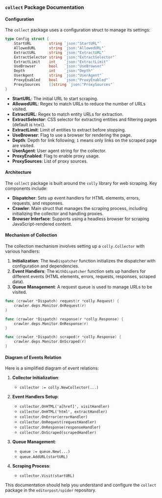 ### `collect` Package Documentation

#### Configuration

The `collect` package uses a configuration struct to manage its settings:

```go
type Config struct {
    StartURL        string `json:"StartURL"`
    AllowedURL      string `json:"AllowedURL"`
    ExtractURL      string `json:"ExtractURL"`
    ExtractSelector string `json:"ExtractSelector"`
    ExtractLimit    int    `json:"ExtractLimit"`
    UseBrowser      bool   `json:"UseBrowser"`
    Depth           int    `json:"Depth"`
    UserAgent       string `json:"UserAgent"`
    ProxyEnabled    bool   `json:"ProxyEnabled"`
    ProxySources    []string `json:"ProxySources"`
}
```

- **StartURL**: The initial URL to start scraping.
- **AllowedURL**: Regex to match URLs to reduce the number of URLs visited.
- **ExtractURL**: Regex to match entity URLs for extraction.
- **ExtractSelector**: CSS selector for extracting entities and filtering pages (default is `html`).
- **ExtractLimit**: Limit of entities to extract before stopping.
- **UseBrowser**: Flag to use a browser for rendering the page.
- **Depth**: Depth for link following; `1` means only links on the scraped page are visited.
- **UserAgent**: User agent string for the collector.
- **ProxyEnabled**: Flag to enable proxy usage.
- **ProxySources**: List of proxy sources.

#### Architecture

The `collect` package is built around the `colly` library for web scraping. Key components include:

- **Dispatcher**: Sets up event handlers for HTML elements, errors, requests, and responses.
- **Crawler**: Main struct that manages the scraping process, including initializing the collector and handling proxies.
- **Browser Interface**: Supports using a headless browser for scraping JavaScript-rendered content.

#### Mechanism of Collection

The collection mechanism involves setting up a `colly.Collector` with various handlers:

1. **Initialization**: The `NewDispatcher` function initializes the dispatcher with configuration and dependencies.
2. **Event Handlers**: The `WithDispatcher` function sets up handlers for different events (HTML elements, errors, requests, responses, scraped data).
3. **Queue Management**: A request queue is used to manage URLs to be visited.

```go
func (crawler *Dispatch) request(r *colly.Request) {
    crawler.deps.Monitor.OnRequest(r)
}

func (crawler *Dispatch) response(r *colly.Response) {
    crawler.deps.Monitor.OnResponse(r)
}

func (crawler *Dispatch) scraped(r *colly.Response) {
    crawler.deps.Monitor.OnScraped(r)
}
```

#### Diagram of Events Relation

Here is a simplified diagram of event relations:

1. **Collector Initialization**:
    - `collector := colly.NewCollector(...)`

2. **Event Handlers Setup**:
    - `collector.OnHTML('a[href]', visitHandler)`
    - `collector.OnHTML('html', extractHandler)`
    - `collector.OnError(errorHandler)`
    - `collector.OnRequest(requestHandler)`
    - `collector.OnResponse(responseHandler)`
    - `collector.OnScraped(scrapedHandler)`

3. **Queue Management**:
    - `queue := queue.New(...)`
    - `queue.AddURL(startURL)`

4. **Scraping Process**:
    - `collector.Visit(startURL)`

This documentation should help you understand and configure the `collect` package in the `editorpost/spider` repository.